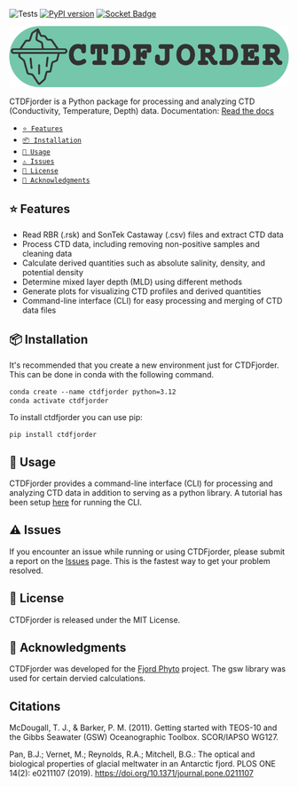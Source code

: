 ![Tests](https://github.com/nikothomas/ctdfjorder/actions/workflows/tests.yml/badge.svg?branch=main)
[![PyPI version](https://badge.fury.io/py/ctdfjorder.svg)](https://badge.fury.io/py/ctdfjorder)
[![Socket Badge](https://socket.dev/api/badge/pypi/package/ctdfjorder/undefined)](https://socket.dev/pypi/package/ctdfjorder/overview/0.7.3)

<p style=text-align:center;>
  <img src="logo.png" alt="CTDFjorder Logo"/>
</p>

CTDFjorder is a Python package for processing and analyzing CTD (Conductivity, Temperature, Depth) data.
Documentation: [Read the docs](https://nikothomas.github.io/ctdfjorder/)

- [<code>⭐ Features</code>](#-features)
- [<code>📦 Installation</code>](#-installation)
- [<code>🚀 Usage</code>](#-usage)
- [<code>⚠️ Issues</code>](#-issues)
- [<code>📝 License</code>](#-license)
- [<code>📢 Acknowledgments</code>](#-acknowledgments)

## ⭐ Features
- Read RBR (.rsk) and SonTek Castaway (.csv) files and extract CTD data
- Process CTD data, including removing non-positive samples and cleaning data
- Calculate derived quantities such as absolute salinity, density, and potential density
- Determine mixed layer depth (MLD) using different methods
- Generate plots for visualizing CTD profiles and derived quantities
- Command-line interface (CLI) for easy processing and merging of CTD data files

## 📦 Installation
It's recommended that you create a new environment just for CTDFjorder. This can be done in conda with the following
command.
```shell
conda create --name ctdfjorder python=3.12
conda activate ctdfjorder
```
To install ctdfjorder you can use pip:
```shell
pip install ctdfjorder
```

## 🚀 Usage
CTDFjorder provides a command-line interface (CLI) for processing and analyzing CTD data in addition to serving
as a python library. A tutorial has been setup [here](https://nikothomas.github.io/ctdfjorder/Getting%20Started.html)
for running the CLI.

## ⚠️ Issues
If you encounter an issue while running or using CTDFjorder, please submit a report on the 
[Issues](https://github.com/nikothomas/ctdfjorder/issues) page. This is the fastest way to get your problem resolved.

## 📝 License
CTDFjorder is released under the MIT License.

## 📢 Acknowledgments
CTDFjorder was developed for the [Fjord Phyto](https://fjordphyto.ucsd.edu) project. The gsw library was used for certain dervied calculations.

## Citations
McDougall, T. J., & Barker, P. M. (2011). Getting started with TEOS-10 and the Gibbs Seawater (GSW) Oceanographic Toolbox. SCOR/IAPSO WG127.

Pan, B.J.; Vernet, M.; Reynolds, R.A.; Mitchell, B.G.: The optical and biological properties of glacial meltwater in an Antarctic fjord. PLOS ONE 14(2): e0211107 (2019). https://doi.org/10.1371/journal.pone.0211107
